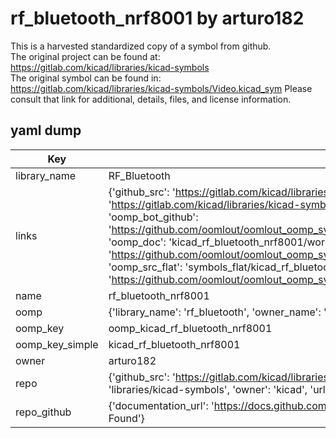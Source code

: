 # rf_bluetooth_nrf8001 by arturo182  
This is a harvested standardized copy of a symbol from github.  
The original project can be found at:  
https://gitlab.com/kicad/libraries/kicad-symbols  
The original symbol can be found in:
https://gitlab.com/kicad/libraries/kicad-symbols/Video.kicad_sym
Please consult that link for additional, details, files, and license information.  
## yaml dump  
| Key | Value |  
| --- | --- |  
| library_name | RF_Bluetooth |  
| links | {'github_src': 'https://gitlab.com/kicad/libraries/kicad-symbols/Video.kicad_sym', 'github_src_repo': 'https://gitlab.com/kicad/libraries/kicad-symbols', 'oomp_bot': 'kicad_rf_bluetooth_nrf8001/working', 'oomp_bot_github': 'https://github.com/oomlout/oomlout_oomp_symbol_bot/tree/main/kicad_rf_bluetooth_nrf8001/working', 'oomp_doc': 'kicad_rf_bluetooth_nrf8001/working', 'oomp_doc_github': 'https://github.com/oomlout/oomlout_oomp_symbol_doc/tree/main/kicad_rf_bluetooth_nrf8001/working', 'oomp_src_flat': 'symbols_flat/kicad_rf_bluetooth_nrf8001/working', 'oomp_src_flat_github': 'https://github.com/oomlout/oomlout_oomp_symbol_src/tree/main/kicad_rf_bluetooth_nrf8001/working'} |  
| name | rf_bluetooth_nrf8001 |  
| oomp | {'library_name': 'rf_bluetooth', 'owner_name': 'kicad', 'symbol_name': 'rf_bluetooth_nrf8001'} |  
| oomp_key | oomp_kicad_rf_bluetooth_nrf8001 |  
| oomp_key_simple | kicad_rf_bluetooth_nrf8001 |  
| owner | arturo182 |  
| repo | {'github_src': 'https://gitlab.com/kicad/libraries/kicad-symbols/Video.kicad_sym', 'name': 'libraries/kicad-symbols', 'owner': 'kicad', 'url': 'https://gitlab.com/kicad/libraries/kicad-symbols'} |  
| repo_github | {'documentation_url': 'https://docs.github.com/rest/repos/repos#get-a-repository', 'message': 'Not Found'} |  


